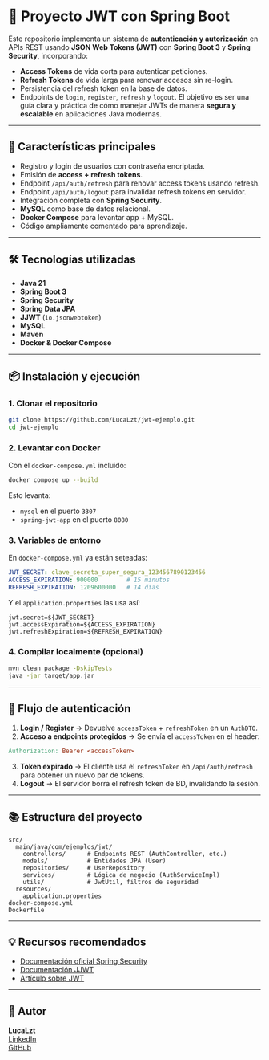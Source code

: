 # 🔐 Proyecto JWT con Spring Boot

Este repositorio implementa un sistema de **autenticación y autorización** en APIs REST usando **JSON Web Tokens (JWT)** con **Spring Boot 3** y **Spring Security**, incorporando:
  - **Access Tokens** de vida corta para autenticar peticiones.
  - **Refresh Tokens** de vida larga para renovar accesos sin re-login.
  - Persistencia del refresh token en la base de datos.
  - Endpoints de `login`, `register`, `refresh` y `logout`.
El objetivo es ser una guía clara y práctica de cómo manejar JWTs de manera **segura y escalable** en aplicaciones Java modernas.

---

## 🚀 Características principales

- Registro y login de usuarios con contraseña encriptada.
- Emisión de **access + refresh tokens**.
- Endpoint `/api/auth/refresh` para renovar access tokens usando refresh.
- Endpoint `/api/auth/logout` para invalidar refresh tokens en servidor.
- Integración completa con **Spring Security**.
- **MySQL** como base de datos relacional.
- **Docker Compose** para levantar app + MySQL.
- Código ampliamente comentado para aprendizaje.

---

## 🛠️ Tecnologías utilizadas

- **Java 21**
- **Spring Boot 3**
- **Spring Security**
- **Spring Data JPA**
- **JJWT** (`io.jsonwebtoken`)
- **MySQL**
- **Maven**
- **Docker & Docker Compose**

---

## 📦 Instalación y ejecución

### **1. Clonar el repositorio**

```bash
git clone https://github.com/LucaLzt/jwt-ejemplo.git
cd jwt-ejemplo
```

### **2. Levantar con Docker**

Con el `docker-compose.yml` incluido:

```bash
docker compose up --build
```
Esto levanta:
- `mysql` en el puerto `3307`
- `spring-jwt-app` en el puerto `8080` 

### **3. Variables de entorno**

En `docker-compose.yml` ya están seteadas:
```yaml
JWT_SECRET: clave_secreta_super_segura_1234567890123456
ACCESS_EXPIRATION: 900000        # 15 minutos
REFRESH_EXPIRATION: 1209600000   # 14 días
```
Y el `application.properties` las usa así:
```properties
jwt.secret=${JWT_SECRET}
jwt.accessExpiration=${ACCESS_EXPIRATION}
jwt.refreshExpiration=${REFRESH_EXPIRATION}
```

### **4. Compilar localmente (opcional)**

```bash
mvn clean package -DskipTests
java -jar target/app.jar
```
---

## 🔑 Flujo de autenticación

1. **Login / Register** → Devuelve `accessToken` + `refreshToken` en un `AuthDTO`.
2. **Acceso a endpoints protegidos** → Se envía el `accessToken` en el header:
```makefile
Authorization: Bearer <accessToken>
```
3. **Token expirado** → El cliente usa el `refreshToken` en `/api/auth/refresh` para obtener un nuevo par de tokens.
4. **Logout** → El servidor borra el refresh token de BD, invalidando la sesión.

---

## 📚 Estructura del proyecto

```
src/
  main/java/com/ejemplos/jwt/
    controllers/      # Endpoints REST (AuthController, etc.)
    models/           # Entidades JPA (User)
    repositories/     # UserRepository
    services/         # Lógica de negocio (AuthServiceImpl)
    utils/            # JwtUtil, filtros de seguridad
  resources/
    application.properties
docker-compose.yml
Dockerfile
```

---

## 💡 Recursos recomendados

- [Documentación oficial Spring Security](https://docs.spring.io/spring-security/reference/)
- [Documentación JJWT](https://github.com/jwtk/jjwt)
- [Artículo sobre JWT](https://jwt.io/introduction/)

---

## 📝 Autor

**LucaLzt**  
[LinkedIn](https://www.linkedin.com/in/luca-lazarte)  
[GitHub](https://github.com/LucaLzt)
